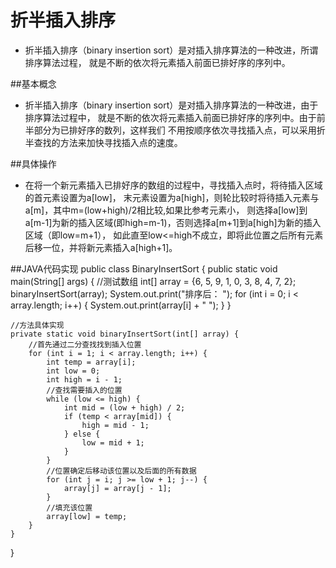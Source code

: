 折半插入排序
============
* 折半插入排序（binary insertion sort）是对插入排序算法的一种改进，所谓排序算法过程，
就是不断的依次将元素插入前面已排好序的序列中。

##基本概念
* 折半插入排序（binary insertion sort）是对插入排序算法的一种改进，由于排序算法过程中，
就是不断的依次将元素插入前面已排好序的序列中。由于前半部分为已排好序的数列，这样我们
不用按顺序依次寻找插入点，可以采用折半查找的方法来加快寻找插入点的速度。

##具体操作
* 在将一个新元素插入已排好序的数组的过程中，寻找插入点时，将待插入区域的首元素设置为a[low]，
末元素设置为a[high]，则轮比较时将待插入元素与a[m]，其中m=(low+high)/2相比较,如果比参考元素小，
则选择a[low]到a[m-1]为新的插入区域(即high=m-1)，否则选择a[m+1]到a[high]为新的插入区域（即low=m+1），
如此直至low<=high不成立，即将此位置之后所有元素后移一位，并将新元素插入a[high+1]。
	
##JAVA代码实现
public class BinaryInsertSort {
	public static void main(String[] args) {
		//测试数组
		int[] array = {6, 5, 9, 1, 0, 3, 8, 4, 7, 2};
		binaryInsertSort(array);
		System.out.print("排序后： ");
		for (int i = 0; i < array.length; i++) {
			System.out.print(array[i] + " ");
		}
	}
	
	//方法具体实现
	private static void binaryInsertSort(int[] array) {
		//首先通过二分查找找到插入位置
		for (int i = 1; i < array.length; i++) {
			int temp = array[i];
			int low = 0;
			int high = i - 1;
			//查找需要插入的位置
			while (low <= high) {
				int mid = (low + high) / 2;
				if (temp < array[mid]) {
					high = mid - 1;
				} else {
					low = mid + 1;
				}
			}
			//位置确定后移动该位置以及后面的所有数据
			for (int j = i; j >= low + 1; j--) {
				array[j] = array[j - 1];
			}
			//填充该位置
			array[low] = temp;
		}
	}
}